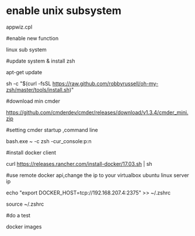 # enable unix subsystem

appwiz.cpl

#enable new function

linux sub system

#update system & install zsh

apt-get update 

sh -c "$(curl -fsSL https://raw.github.com/robbyrussell/oh-my-zsh/master/tools/install.sh)" 

#download min cmder

https://github.com/cmderdev/cmder/releases/download/v1.3.4/cmder_mini.zip

#setting cmder startup ,command line

bash.exe ~ -c zsh -cur_console:p:n

#install docker client

curl https://releases.rancher.com/install-docker/17.03.sh | sh

#use remote docker api,change the ip to your virtualbox ubuntu linux server ip

echo "export DOCKER_HOST=tcp://192.168.207.4:2375" >> ~/.zshrc

source ~/.zshrc

#do a test

docker images

